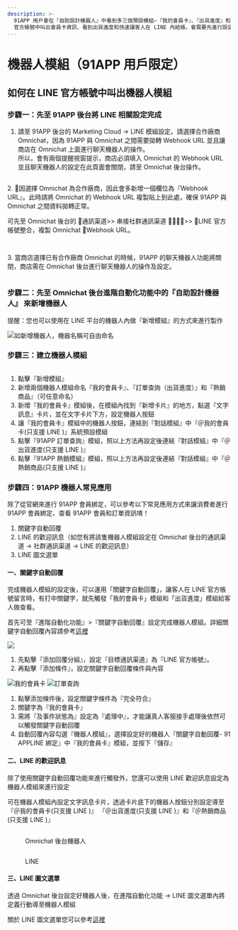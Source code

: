 ```yaml
---
description: >-
  91APP 用戶會在『自助設計機器人』中看到多三個預設模組—『我的會員卡』、『出貨進度』和『熱銷商品』機器人模組。如需要讓消費者可以在您的 LINE
  官方帳號中叫出會員卡資訊、看到出貨進度和快速讓客人在 LINE 內結帳，會需要先進行設定，一起往下看看吧！
---
```


# 機器人模組（91APP 用戶限定）

## 如何在 LINE 官方帳號中叫出機器人模組

### 步驟一：先至 91APP 後台將 LINE 相關設定完成

1. 請至 91APP 後台的 Marketing Cloud -> LINE 模組設定。請選擇合作廠商 Omnichat，因為 91APP 與 Omnichat 之間需要拋轉 Webhook URL 並且讓商店在 Omnichat 上面進行聊天機器人的操作。 \
   所以，會有兩個提醒視窗提示，商店必須填入 Omnichat 的 Webhook URL 並且聊天機器人的設定在此頁面會關閉，請至 Omnichat 後台操作。

<figure><img src="../../../../.gitbook/assets/截圖 2023-11-14 下午3.47.54.png" alt=""><figcaption></figcaption></figure>

2\. 因選擇 Omnichat 為合作廠商，因此會多新增一個欄位為『Webhook URL』。此時請將 Omnichat 的 Webhook URL 複製貼上到此處，確保 91APP 與 Omnichat 之間資料拋轉正常。

可先至 Omnichat 後台的 通訊渠道>> 串接社群通訊渠道 >> LINE 官方帳號整合，複製 Omnichat Webhook URL。

<figure><img src="../../../../.gitbook/assets/截圖 2022-09-29 下午12.42.25.png" alt=""><figcaption></figcaption></figure>



<figure><img src="../../../../.gitbook/assets/截圖 2022-09-28 下午6.35.06.png" alt=""><figcaption></figcaption></figure>

3\. 當商店選擇已有合作廠商 Omnichat 的時候，91APP 的聊天機器人功能將關閉，商店需在 Omnichat 後台進行聊天機器人的操作及設定。

<figure><img src="../../../../.gitbook/assets/截圖 2022-09-28 下午6.36.38.png" alt=""><figcaption></figcaption></figure>

### 步驟二：先至 Omnichat 後台進階自動化功能中的『自助設計機器人』 來新增機器人

提醒：您也可以使用在 LINE 平台的機器人內做『新增模組』的方式來進行製作

![如新增機器人，機器名稱可自由命名](<../../../../.gitbook/assets/截圖 2022-02-22 下午4.08.50.png>)

### 步驟三：建立機器人模組

<figure><img src="../../../../.gitbook/assets/截圖 2023-03-27 下午5.25.05.png" alt=""><figcaption></figcaption></figure>

1. 點擊『新增模組』
2. 新增兩個機器人模組命名『我的會員卡』、『訂單查詢（出貨進度）』和『熱銷商品』（可任意命名）
3. 新增『我的會員卡』模組後，在模組內找到『新增卡片』的地方，點選『文字訊息』卡片，並在文字卡片下方，設定機器人按鈕
4. 讓『我的會員卡』模組中的機器人按鈕，連結到『對話模組』中『＠我的會員卡(只支援 LINE )』系統預設模組
5. &#x20;點擊『91APP 訂單查詢』模組，照以上方法再設定後連結『對話模組』中『＠出貨進度(只支援 LINE )』
6. 點擊『91APP 熱銷模組』模組，照以上方法再設定後連結『對話模組』中『＠熱銷商品(只支援 LINE )』

### 步驟四：91APP 機器人常見應用

除了從官網來進行 91APP 會員綁定，可以參考以下常見應用方式來讓消費者進行 91APP 會員綁定、查看 91APP 會員和訂單資訊唷！

1. 關鍵字自動回覆
2. LINE 的歡迎訊息（如您有將該隻機器人模組設定在 Omnichat 後台的通訊渠道 -> 社群通訊渠道 -> LINE 的歡迎訊息）
3. LINE 圖文選單

#### 一、關鍵字自動回覆

完成機器人模組的設定後，可以運用「關鍵字自動回覆」，讓客人在 LINE 官方帳號留言時，有打中關鍵字，就先觸發「我的會員卡」模組和「出貨進度」模組給客人做查看。

首先可至『進階自動化功能』>『關鍵字自動回覆』設定完成機器人模組。詳細關鍵字自動回覆內容請參考[這裡](../../keyword-autoreply.md)

![](<../../../../.gitbook/assets/截圖 2022-02-22 下午4.58.41.png>)

1. 先點擊『添加回覆分組』，設定『目標通訊渠道』為『LINE 官方帳號』。
2. 再點擊『添加條件』，設定關鍵字自動回覆條件與內容

![我的會員卡](<../../../../.gitbook/assets/截圖 2022-02-22 下午5.01.32.png>) ![訂單查詢](<../../../../.gitbook/assets/截圖 2022-02-22 下午5.01.41.png>)

1. 點擊添加條件後，設定關鍵字條件為『完全符合』
2. 關鍵字為『我的會員卡』
3. 需將『及事件狀態為』設定為『處理中』，才能讓真人客服接手處理後依然可以觸發關鍵字自動回覆
4. 自動回覆內容勾選『機器人模組』，選擇設定好的機器人『關鍵字自動回覆- 91 APPLINE 綁定』中『我的會員卡』模組，並按下『儲存』

#### 二、LINE 的歡迎訊息

除了使用關鍵字自動回覆功能來進行觸發外，您還可以使用 LINE 歡迎訊息設定為機器人模組來進行設定

可在機器人模組內設定文字訊息卡片，透過卡片底下的機器人按鈕分別設定導至『＠我的會員卡(只支援 LINE )』 『＠出貨進度(只支援 LINE )』和『＠熱銷商品(只支援 LINE )』

<div><figure><img src="../../../../.gitbook/assets/截圖 2022-09-28 下午7.03.04.png" alt=""><figcaption><p>Omnichat 後台機器人</p></figcaption></figure> <figure><img src="../../../../.gitbook/assets/IMG_6AF35911C03C-1.jpeg" alt=""><figcaption><p>LINE </p></figcaption></figure></div>

#### 三、LINE 圖文選單

透過 Omnichat 後台設定好機器人後，在進階自動化功能 -> LINE 圖文選單內將定義行動導至機器人模組

關於 LINE 圖文選單您可以參考[這裡](../../line-tu-wen-xuan-dan/)

<figure><img src="../../../../.gitbook/assets/91app機器人模組搭配圖文選單" alt=""><figcaption></figcaption></figure>
